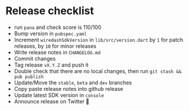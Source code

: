 # Release checklist

- run `pana` and check score is 110/100
- Bump version in `pubspec.yaml`
- Increment `wiredashSdkVersion` in `lib/src/version.dart` by `1` for patch releases, by `10` for minor releases
- Write release notes in `CHANGELOG.md`
- Commit changes
- Tag release `vX.Y.Z` and push it
- Double check that there are no local changes, then run `git stash && pub publish`
- Update/Move the `stable`, `beta` and `dev` branches
- Copy paste release notes into github release
- Update latest SDK version in `console`
- Announce release on Twitter 🎉